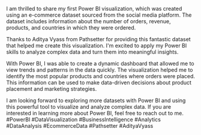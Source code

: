 I am thrilled to share my first Power BI visualization, which was created using an e-commerce dataset sourced from the social media platform. The dataset includes information about the number of orders, revenue, products, and countries in which they were ordered.

Thanks to Aditya Vyass from Pathsetter for providing this fantastic dataset that helped me create this visualization. I'm excited to apply my Power BI skills to analyze complex data and turn them into meaningful insights.

With Power BI, I was able to create a dynamic dashboard that allowed me to view trends and patterns in the data quickly. The visualization helped me to identify the most popular products and countries where orders were placed. This information can be used to make data-driven decisions about product placement and marketing strategies.

I am looking forward to exploring more datasets with Power BI and using this powerful tool to visualize and analyze complex data. If you are interested in learning more about Power BI, feel free to reach out to me. #PowerBI #DataVisualization #BusinessIntelligence #Analytics #DataAnalysis #EcommerceData #Pathsetter #AdityaVyass

